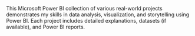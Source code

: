 This Microsoft Power BI collection of various real-world projects demonstrates my skills in data analysis, visualization, and storytelling using Power BI. Each project includes detailed explanations, datasets (if available), and Power BI reports.
